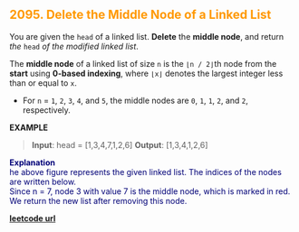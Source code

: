 <h2 style="color:#F90;">2095. Delete the Middle Node of a Linked List</h2>

You are given the `head` of a linked list. **Delete** the **middle node**, and return *the* `head` *of the modified linked list*.

The **middle node** of a linked list of size `n` is the `⌊n / 2⌋`th node from the **start** using **0-based indexing**, where `⌊x⌋` denotes the largest integer less than or equal to `x`.

* For `n` = `1`, `2`, `3`, `4`, and `5`, the middle nodes are `0`, `1`, `1`, `2`, and `2`, respectively.

**EXAMPLE**
>**Input**: head = [1,3,4,7,1,2,6]
**Output**: [1,3,4,1,2,6]

<p style="color:#007;">
<b>Explanation</b><br>
he above figure represents the given linked list. The indices of the nodes are written below.<br>
Since n = 7, node 3 with value 7 is the middle node, which is marked in red.<br>
We return the new list after removing this node. <br>
</p>

**[leetcode url](https://leetcode.com/problems/delete-the-middle-node-of-a-linked-list/description)**